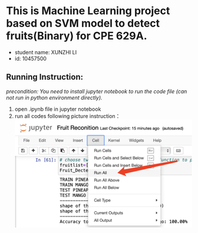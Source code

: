 # This is Machine Learning project based on SVM model to detect fruits(Binary) for CPE 629A.
* student name: XUNZHI LI
* id: 10457500

## Running Instruction: 
*precondition: You need to install jupyter notebook to run the code file (can not run in python environment directly).*
1. open .ipynb file in jupyter notebook
2. run all codes following picture instruction：![image](https://github.com/XunzhiLi/EE-629-A/blob/363a3aef36c014f80a95615ed6974845e9b7f93f/step2%20screenshot.pic.jpg)
         


